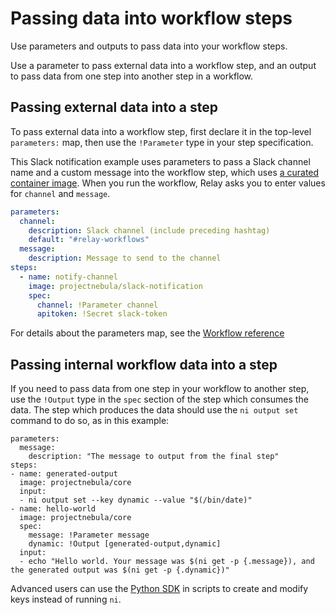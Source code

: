 # Passing data into workflow steps

Use parameters and outputs to pass data into your workflow steps.

Use a parameter to pass external data into a workflow step, and an output to pass data from one step into another step in a workflow.

## Passing external data into a step

To pass external data into a workflow step, first declare it in the top-level `parameters:` map, then use the `!Parameter` type in your step specification.

This Slack notification example uses parameters to pass a Slack channel name and a custom message into the workflow step, which uses [a curated container image](https://hub.docker.com/r/projectnebula/slack-notification). When you run the workflow, Relay asks you to enter values for `channel` and `message`.

```yaml
parameters:
  channel:
    description: Slack channel (include preceding hashtag)
    default: "#relay-workflows"
  message:
    description: Message to send to the channel
steps:
  - name: notify-channel
    image: projectnebula/slack-notification
    spec:
      channel: !Parameter channel
      apitoken: !Secret slack-token
```

For details about the parameters map, see the [Workflow reference](../reference/relay-workflows.md)

## Passing internal workflow data into a step

If you need to pass data from one step in your workflow to another step, use the `!Output` type in the `spec` section of the step which consumes the data. The step which produces the data should use the `ni output set` command to do so, as in this example:

```
parameters:
  message:
    description: "The message to output from the final step"
steps:
- name: generated-output
  image: projectnebula/core
  input:
  - ni output set --key dynamic --value "$(/bin/date)"
- name: hello-world
  image: projectnebula/core
  spec:
    message: !Parameter message
    dynamic: !Output [generated-output,dynamic]
  input:
  - echo "Hello world. Your message was $(ni get -p {.message}), and the generated output was $(ni get -p {.dynamic})"
```

Advanced users can use the [Python SDK](https://github.com/puppetlabs/nebula-sdk/tree/master/support/python) in scripts to create and modify keys instead of running `ni`.